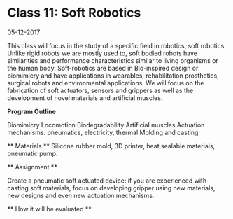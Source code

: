 # Class 11: Soft Robotics

05-12-2017

This class will focus in the study of a specific field in robotics, soft robotics. Unlike rigid robots we are mostly used to, soft bodied robots have similarities and performance characteristics similar to living organisms or the human body. Soft-robotics are based in Bio-inspired design or biomimicry and have applications in wearables, rehabilitation prosthetics, surgical robots and environmental applications. We will focus on the fabrication of soft actuators, sensors and grippers as well as the development of novel materials and artificial muscles.


**Program Outline**

Biomimicry
Locomotion
Biodegradability
Artificial muscles
Actuation mechanisms: pneumatics, electricity, thermal
Molding and casting



** Materials ** 
Silicone rubber mold, 3D printer, heat sealable materials, pneumatic pump.


** Assignment **
 
Create a pneumatic soft actuated device: if you are experienced with casting soft materials, focus on developing gripper using new materials, new designs and even new actuation mechanisms.


** How it will be evaluated **


